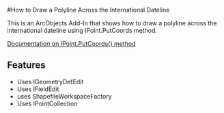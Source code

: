 #How to Draw a Polyline Across the International Dateline

This is an ArcObjects Add-In that shows how to draw a polyline across the international dateline using IPoint.PutCoords method.

[Documentation on IPoint.PutCoords() method](http://help.arcgis.com/en/sdk/10.0/arcobjects_net/componenthelp/index.html#//002m00000295000000)


## Features

* Uses IGeometryDefEdit
* Uses IFieldEdit
* uses ShapefileWorkspaceFactory
* Uses IPointCollection




